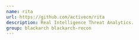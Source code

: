 ```yaml
---
name: rita
url: https://github.com/activecm/rita
description: Real Intelligence Threat Analytics.
group: blackarch blackarch-recon
---
```

